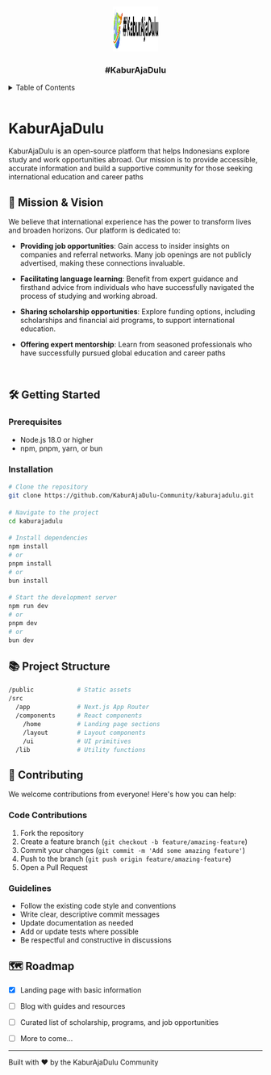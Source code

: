 <br />

<div align="center">
  <a href="https://discord.com/invite/KaburAjaDulu">
    <img src="/public/intoTheLmao.jpg" alt="KaburAjaDulu_logo" width="90" height="90">
  </a>

  <h3 align="center">#KaburAjaDulu</h3>
</div>

<details>
    <summary>Table of Contents</summary>
    <ol>
        <li>
            <a href="#-Kabur-Aja-Dulu"># KaburAjaDulu</a>
        </li>
        <li><a href="#🚀-Mission-&-Vision">🚀 Mission & Vision</a></li>
        <li>
            <a href="#🛠️-Getting-Started">🛠️ Getting Started</a>
            <ul>
                <li><a href="#Prerequisites">Prerequisites</a></li>
                <li><a href="#Installation">Installation</a></li>
            </ul>
        </li>
        <li><a href="#📚-Project-Structure">📚 Project Structure</a></li>
        <li>
          <a href="#🤝-Contributing">🤝 Contributing</a>
            <ul>
                <li><a href="#Code-Contributions">Code Contributions</a></li>
                <li><a href="#Guidelines">Guidelines</a></li>
                <li><a href="#Guidelines">🗺️ Roadmap</a></li>
            </ul>
        </li>
    </ol>
</details>

<br/>

# KaburAjaDulu
KaburAjaDulu is an open-source platform that helps Indonesians explore study and work opportunities abroad. Our mission is to provide accessible, accurate information and build a supportive community for those seeking international education and career paths

## 🚀 Mission & Vision
We believe that international experience has the power to transform lives and broaden horizons. Our platform is dedicated to:

- **Providing job opportunities**: Gain access to insider insights on companies and referral networks. Many job openings are not publicly advertised, making these connections invaluable.

- **Facilitating language learning**: Benefit from expert guidance and firsthand advice from individuals who have successfully navigated the process of studying and working abroad.

- **Sharing scholarship opportunities**: Explore funding options, including scholarships and financial aid programs, to support international education.

- **Offering expert mentorship**: Learn from seasoned professionals who have successfully pursued global education and career paths

<br/>

## 🛠️ Getting Started
### Prerequisites

- Node.js 18.0 or higher
- npm, pnpm, yarn, or bun

### Installation
```sh
# Clone the repository
git clone https://github.com/KaburAjaDulu-Community/kaburajadulu.git

# Navigate to the project
cd kaburajadulu

# Install dependencies
npm install
# or
pnpm install
# or
bun install

# Start the development server
npm run dev
# or
pnpm dev
# or
bun dev
```

## 📚 Project Structure

```sh
/public            # Static assets
/src
  /app             # Next.js App Router
  /components      # React components
    /home          # Landing page sections
    /layout        # Layout components
    /ui            # UI primitives
  /lib             # Utility functions
```

## 🤝 Contributing
We welcome contributions from everyone! Here's how you can help:

### Code Contributions

1. Fork the repository
2. Create a feature branch (`git checkout -b feature/amazing-feature`)
3. Commit your changes (`git commit -m 'Add some amazing feature'`)
4. Push to the branch (`git push origin feature/amazing-feature`)
5. Open a Pull Request

### Guidelines

- Follow the existing code style and conventions
- Write clear, descriptive commit messages
- Update documentation as needed
- Add or update tests where possible
- Be respectful and constructive in discussions

## 🗺️ Roadmap

- [x] Landing page with basic information
- [ ] Blog with guides and resources
- [ ] Curated list of scholarship, programs, and job opportunities
- [ ] More to come...


---

Built with ❤️ by the KaburAjaDulu Community
